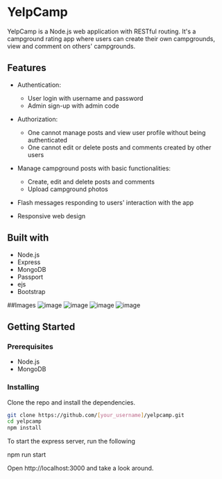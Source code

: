 # YelpCamp

YelpCamp is a Node.js web application with RESTful routing. It's a campground rating app where users can create their own campgrounds, view and comment on others' campgrounds.

## Features

- Authentication:
  - User login with username and password
  - Admin sign-up with admin code

- Authorization:
  - One cannot manage posts and view user profile without being authenticated
  - One cannot edit or delete posts and comments created by other users

- Manage campground posts with basic functionalities:
  - Create, edit and delete posts and comments
  - Upload campground photos

- Flash messages responding to users' interaction with the app

- Responsive web design

## Built with
 - Node.js
 - Express
 - MongoDB
 - Passport
 - ejs
 - Bootstrap

##Images
![image](https://github.com/sarjeetsingh-tech/yelpcamp/assets/104495979/293cd201-dd20-4866-b6c5-dbd366677109)
![image](https://github.com/sarjeetsingh-tech/yelpcamp/assets/104495979/fed38a15-abb6-49fd-9b2a-b5707047154c)
![image](https://github.com/sarjeetsingh-tech/yelpcamp/assets/104495979/5c436d2d-d85d-4f91-868c-19639db73853)
![image](https://github.com/sarjeetsingh-tech/yelpcamp/assets/104495979/a7dd9337-dfa3-4500-84c9-4b6b91d5c8fa)



## Getting Started

### Prerequisites

- Node.js
- MongoDB

### Installing

Clone the repo and install the dependencies.

```bash
git clone https://github.com/[your_username]/yelpcamp.git
cd yelpcamp
npm install
```

To start the express server, run the following

npm run start

Open http://localhost:3000 and take a look around.


